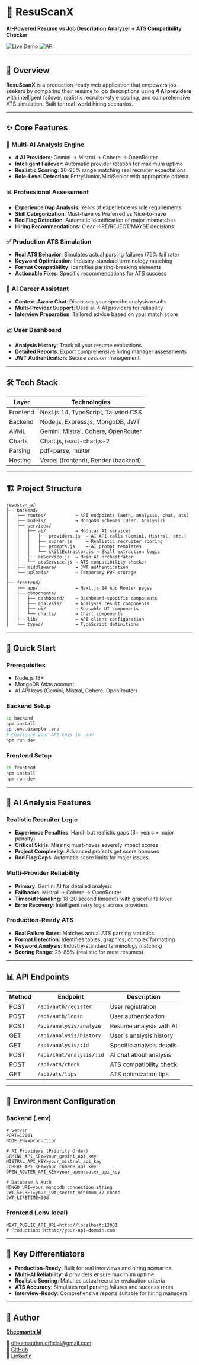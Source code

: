 
# 🧠 ResuScanX

**AI-Powered Resume vs Job Description Analyzer + ATS Compatibility Checker**

[![Live Demo](https://img.shields.io/badge/Live_App-Vercel-000?style=for-the-badge&logo=vercel)](https://resuscanx.vercel.app)
[![API](https://img.shields.io/badge/API-Render-0A66C2?style=for-the-badge&logo=render)](https://resuscanx.onrender.com)

---

## 📌 Overview

**ResuScanX** is a production-ready web application that empowers job seekers by comparing their resume to job descriptions using **4 AI providers** with intelligent failover, realistic recruiter-style scoring, and comprehensive ATS simulation. Built for real-world hiring scenarios.

---

## ✨ Core Features

### 🤖 Multi-AI Analysis Engine
- **4 AI Providers**: Gemini → Mistral → Cohere → OpenRouter
- **Intelligent Failover**: Automatic provider rotation for maximum uptime
- **Realistic Scoring**: 20-95% range matching real recruiter expectations
- **Role-Level Detection**: Entry/Junior/Mid/Senior with appropriate criteria

### 📊 Professional Assessment
- **Experience Gap Analysis**: Years of experience vs role requirements
- **Skill Categorization**: Must-have vs Preferred vs Nice-to-have
- **Red Flag Detection**: Automatic identification of major mismatches
- **Hiring Recommendations**: Clear HIRE/REJECT/MAYBE decisions

### ✅ Production ATS Simulation
- **Real ATS Behavior**: Simulates actual parsing failures (75% fail rate)
- **Keyword Optimization**: Industry-standard terminology matching
- **Format Compatibility**: Identifies parsing-breaking elements
- **Actionable Fixes**: Specific recommendations for ATS success

### 💬 AI Career Assistant
- **Context-Aware Chat**: Discusses your specific analysis results
- **Multi-Provider Support**: Uses all 4 AI providers for reliability
- **Interview Preparation**: Tailored advice based on your match score

### 📈 User Dashboard
- **Analysis History**: Track all your resume evaluations
- **Detailed Reports**: Export comprehensive hiring manager assessments
- **JWT Authentication**: Secure session management

---

## 🛠 Tech Stack

| Layer     | Technologies                             |
|-----------|------------------------------------------|
| Frontend  | Next.js 14, TypeScript, Tailwind CSS    |
| Backend   | Node.js, Express.js, MongoDB, JWT       |
| AI/ML     | Gemini, Mistral, Cohere, OpenRouter |
| Charts    | Chart.js, react-chartjs-2               |
| Parsing   | pdf-parse, multer                        |
| Hosting   | Vercel (frontend), Render (backend)      |

---

## 🏗 Project Structure

```
resuscan_a/
├── backend/
│   ├── routes/           → API endpoints (auth, analysis, chat, ats)
│   ├── models/           → MongoDB schemas (User, Analysis)
│   ├── services/
│   │   ├── ai/           → Modular AI services
│   │   │   ├── providers.js  → AI API calls (Gemini, Mistral, etc.)
│   │   │   ├── scorer.js     → Realistic recruiter scoring
│   │   │   ├── prompts.js    → AI prompt templates
│   │   │   └── skillExtractor.js → Skill extraction logic
│   │   ├── aiService.js  → Main AI orchestrator
│   │   └── atsService.js → ATS compatibility checker
│   ├── middleware/       → JWT authentication
│   └── uploads/          → Temporary PDF storage
│
├── frontend/
│   ├── app/              → Next.js 14 App Router pages
│   ├── components/
│   │   ├── dashboard/    → Dashboard-specific components
│   │   ├── analysis/     → Analysis result components
│   │   ├── ui/           → Reusable UI components
│   │   └── charts/       → Chart components
│   ├── lib/              → API client configuration
│   └── types/            → TypeScript definitions
```

---

## 🚀 Quick Start

### Prerequisites
- Node.js 18+
- MongoDB Atlas account
- AI API keys (Gemini, Mistral, Cohere, OpenRouter)

### Backend Setup
```bash
cd backend
npm install
cp .env.example .env
# Configure your API keys in .env
npm run dev
```

### Frontend Setup
```bash
cd frontend
npm install
npm run dev
```

---

## 🎯 AI Analysis Features

### Realistic Recruiter Logic
- **Experience Penalties**: Harsh but realistic gaps (3+ years = major penalty)
- **Critical Skills**: Missing must-haves severely impact scores
- **Project Complexity**: Advanced projects get score bonuses
- **Red Flag Caps**: Automatic score limits for major issues

### Multi-Provider Reliability
- **Primary**: Gemini AI for detailed analysis
- **Fallbacks**: Mistral → Cohere → OpenRouter
- **Timeout Handling**: 18-20 second timeouts with graceful failover
- **Error Recovery**: Intelligent retry logic across providers

### Production-Ready ATS
- **Real Failure Rates**: Matches actual ATS parsing statistics
- **Format Detection**: Identifies tables, graphics, complex formatting
- **Keyword Analysis**: Industry-standard terminology matching
- **Scoring Range**: 25-85% (realistic for most resumes)

---

## 📊 API Endpoints

| Method | Endpoint                 | Description                    |
|--------|--------------------------|--------------------------------|
| POST   | `/api/auth/register`     | User registration              |
| POST   | `/api/auth/login`        | User authentication            |
| POST   | `/api/analysis/analyze`  | Resume analysis with AI        |
| GET    | `/api/analysis/history`  | User's analysis history        |
| GET    | `/api/analysis/:id`      | Specific analysis details      |
| POST   | `/api/chat/analysis/:id` | AI chat about analysis        |
| POST   | `/api/ats/check`         | ATS compatibility check        |
| GET    | `/api/ats/tips`          | ATS optimization tips          |

---

## 🔧 Environment Configuration

### Backend (.env)
```env
# Server
PORT=12001
NODE_ENV=production

# AI Providers (Priority Order)
GEMINI_API_KEY=your_gemini_api_key
MISTRAL_API_KEY=your_mistral_api_key
COHERE_API_KEY=your_cohere_api_key
OPEN_ROUTER_API_KEY=your_openrouter_api_key

# Database & Auth
MONGO_URI=your_mongodb_connection_string
JWT_SECRET=your_jwt_secret_minimum_32_chars
JWT_LIFETIME=30d
```

### Frontend (.env.local)
```env
NEXT_PUBLIC_API_URL=http://localhost:12001
# Production: https://your-api-domain.com
```

---

## 🎨 Key Differentiators

- **Production-Ready**: Built for real interviews and hiring scenarios
- **Multi-AI Reliability**: 4 providers ensure maximum uptime
- **Realistic Scoring**: Matches actual recruiter evaluation criteria
- **ATS Accuracy**: Simulates real parsing failures and success rates
- **Interview-Ready**: Comprehensive reports suitable for hiring managers

---

## 👤 Author

[**Dheemanth M**](https://dheemanthmadaiah.vercel.app)

📧 [dheemanthm.official@gmail.com](mailto:dheemanthm.official@gmail.com)  
🔗 [GitHub](https://github.com/dheemanthm2004)  
💼 [LinkedIn](https://linkedin.com/in/dheemanth-m)


